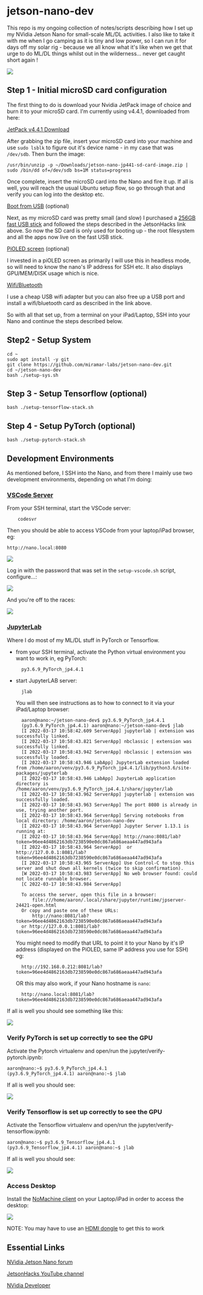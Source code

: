 # jetson-nano-dev
This repo is my ongoing collection of notes/scripts describing how I set up my NVidia Jetson Nano for small-scale ML/DL activities. I also like to take it with me when I go camping as it is tiny and low power, so I can run it for days off my solar rig - because we all know what it's like when we get that urge to do ML/DL things whilst out in the wilderness... never get caught short again ! 

![](res/nano.jpg)

## Step 1 - Initial microSD card configuration

The first thing to do is download your Nvidia JetPack image of choice and burn it to your microSD card. I'm currently using v4.4.1, downloaded from here:

[JetPack v4.4.1 Download](https://developer.nvidia.com/jetpack-sdk-441-archive)

After grabbing the zip file, insert your microSD card into your machine and use `sudo lsblk` to figure out it's device name - in my case that was `/dev/sdb`. Then burn the image:

    /usr/bin/unzip -p ~/Downloads/jetson-nano-jp441-sd-card-image.zip | sudo /bin/dd of=/dev/sdb bs=1M status=progress

Once complete, insert the microSD card into the Nano and fire it up. If all is well, you will reach the usual Ubuntu setup flow, so go through that and verify you can log into the desktop etc.

[Boot from USB](https://www.youtube.com/watch?v=J9EJ52Za7IE) (optional)

Next, as my microSD card was pretty small (and slow) I purchased a [256GB fast USB stick](https://www.amazon.com/gp/product/B08GY3Z4JR/ref=ppx_yo_dt_b_asin_title_o06_s00?ie=UTF8&psc=1) and followed the steps described in the JetsonHacks link above.
So now the SD card is only used for booting up - the root filesystem and all the apps now live on the fast USB stick.

[PiOLED screen](https://www.amazon.com/gp/product/B07MM68H8M/ref=ppx_yo_dt_b_asin_title_o07_s00?ie=UTF8&psc=1) (optional)

I invested in a piOLED screen as primarily I will use this in headless mode, so will need to know the nano's IP address for SSH etc. It also displays GPU/MEM/DISK usage which is nice. 

[Wifi/Bluetooth](https://www.youtube.com/watch?v=v_neNpfQ38Q)

I use a cheap USB wifi adapter but you can also free up a USB port and install a wifi/bluetooth card as described in the link above.


So with all that set up, from a terminal on your iPad/Laptop, SSH into your Nano and continue the steps described below.
## Step2 - Setup System 
    cd ~
    sudo apt install -y git
    git clone https://github.com/miramar-labs/jetson-nano-dev.git
    cd ~/jetson-nano-dev
    bash ./setup-sys.sh

## Step 3 - Setup Tensorflow (optional)

    bash ./setup-tensorflow-stack.sh

## Step 4 - Setup PyTorch (optional)

    bash ./setup-pytorch-stack.sh

## Development Environments

As mentioned before, I SSH into the Nano, and from there I mainly use two development environments, depending on what I'm doing:

### [VSCode Server](https://code.visualstudio.com/)


From your SSH terminal, start the VSCode server:

        codesvr

Then you should be able to access VSCode from your laptop/iPad browser, eg:

    http://nano.local:8080

![](res/vscode-login.png)

Log in with the password that was set in the `setup-vscode.sh` script, configure...:

![](res/vscode-setup.png)

And you're off to the races:

![](res/vscode-ok.png)

### [JupyterLab](https://jupyterlab.readthedocs.io/en/stable/getting_started/installation.html)

Where I do most of my ML/DL stuff in PyTorch or Tensorflow.

- from your SSH terminal, activate the Python virtual environment you want to work in, eg PyTorch:


        py3.6.9_PyTorch_jp4.4.1

- start JupyterLAB server:

        jlab

    You will then see instructions as to how to connect to it via your iPad/Laptop browser:

        aaron@nano:~/jetson-nano-dev$ py3.6.9_PyTorch_jp4.4.1 
        (py3.6.9_PyTorch_jp4.4.1) aaron@nano:~/jetson-nano-dev$ jlab
        [I 2022-03-17 10:58:42.609 ServerApp] jupyterlab | extension was successfully linked.
        [I 2022-03-17 10:58:43.821 ServerApp] nbclassic | extension was successfully linked.
        [I 2022-03-17 10:58:43.942 ServerApp] nbclassic | extension was successfully loaded.
        [I 2022-03-17 10:58:43.946 LabApp] JupyterLab extension loaded from /home/aaron/venv/py3.6.9_PyTorch_jp4.4.1/lib/python3.6/site-packages/jupyterlab
        [I 2022-03-17 10:58:43.946 LabApp] JupyterLab application directory is /home/aaron/venv/py3.6.9_PyTorch_jp4.4.1/share/jupyter/lab
        [I 2022-03-17 10:58:43.962 ServerApp] jupyterlab | extension was successfully loaded.
        [I 2022-03-17 10:58:43.963 ServerApp] The port 8080 is already in use, trying another port.
        [I 2022-03-17 10:58:43.964 ServerApp] Serving notebooks from local directory: /home/aaron/jetson-nano-dev
        [I 2022-03-17 10:58:43.964 ServerApp] Jupyter Server 1.13.1 is running at:
        [I 2022-03-17 10:58:43.964 ServerApp] http://nano:8081/lab?token=96ee4d4862163db7238590e0dc867a686aeaa447ad943afa
        [I 2022-03-17 10:58:43.964 ServerApp]  or http://127.0.0.1:8081/lab?token=96ee4d4862163db7238590e0dc867a686aeaa447ad943afa
        [I 2022-03-17 10:58:43.965 ServerApp] Use Control-C to stop this server and shut down all kernels (twice to skip confirmation).
        [W 2022-03-17 10:58:43.983 ServerApp] No web browser found: could not locate runnable browser.
        [C 2022-03-17 10:58:43.984 ServerApp] 
    
        To access the server, open this file in a browser:
            file:///home/aaron/.local/share/jupyter/runtime/jpserver-24421-open.html
        Or copy and paste one of these URLs:
            http://nano:8081/lab?token=96ee4d4862163db7238590e0dc867a686aeaa447ad943afa
        or http://127.0.0.1:8081/lab?token=96ee4d4862163db7238590e0dc867a686aeaa447ad943afa

    You might need to modify that URL to point it to your Nano by it's IP address (displayed on the PiOLED, same IP address you use for SSH) eg:

        http://192.168.0.212:8081/lab?token=96ee4d4862163db7238590e0dc867a686aeaa447ad943afa

    OR this may also work, if your Nano hostname is `nano`:

        http://nano.local:8081/lab?token=96ee4d4862163db7238590e0dc867a686aeaa447ad943afa


If all is well you should see something like this:

![](res/jlabok.png)

### Verify PyTorch is set up correctly to see the GPU

Activate the Pytorch virtualenv and open/run the jupyter/verify-pytorch.ipynb:

    aaron@nano:~$ py3.6.9_PyTorch_jp4.4.1 
    (py3.6.9_PyTorch_jp4.4.1) aaron@nano:~$ jlab

If all is well you should see:

![](res/torchok.png)

### Verify Tensorflow is set up correctly to see the GPU

Activate the Tensorflow virtualenv and open/run the jupyter/verify-tensorflow.ipynb:

    aaron@nano:~$ py3.6.9_Tensorflow_jp4.4.1 
    (py3.6.9_Tensorflow_jp4.4.1) aaron@nano:~$ jlab

If all is well you should see:

![](res/tensorflowok.png)


### Access Desktop 

Install the [NoMachine client](https://www.nomachine.com/) on your Laptop/iPad in order to access the desktop:

![](res/nomachine.png)

NOTE: You may have to use an [HDMI dongle](https://www.amazon.com/1920x1080-generation-Headless-Emulator-Ethereum/dp/B07D9JLPY9/ref=sr_1_17_sspa?crid=1B9D9RXUHID27&keywords=hdmi+dongle&qid=1647728132&sprefix=hdmi+dongle%2Caps%2C134&sr=8-17-spons&psc=1&spLa=ZW5jcnlwdGVkUXVhbGlmaWVyPUEyTFVJMEhZQlpFMDA2JmVuY3J5cHRlZElkPUEwNDU5NDI4TEZQSUdCMDZSSzdOJmVuY3J5cHRlZEFkSWQ9QTAxNzMzOTcyQUJIS1Q2RzI1NDBXJndpZGdldE5hbWU9c3BfbXRmJmFjdGlvbj1jbGlja1JlZGlyZWN0JmRvTm90TG9nQ2xpY2s9dHJ1ZQ==) to get this to work
## Essential Links

[NVidia Jetson Nano forum](https://forums.developer.nvidia.com/c/agx-autonomous-machines/jetson-embedded-systems/jetson-nano/76)

[JetsonHacks YouTube channel](https://www.youtube.com/channel/UCQs0lwV6E4p7LQaGJ6fgy5Q)

[NVidia Developer](https://developer.nvidia.com/)